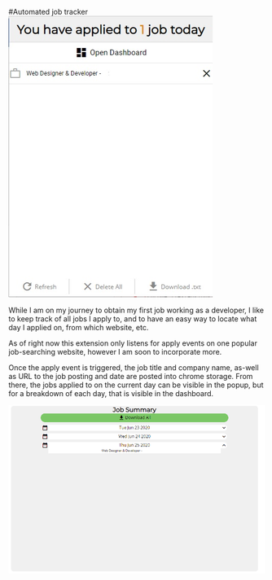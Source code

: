 
#Automated job tracker
![alt text](popup.jpg)

While I am on my journey to obtain my first job working as a developer, I like to keep track of all jobs I apply to, and to have an easy way to locate what day I applied on, from which website, etc.

As of right now this extension only listens for apply events on one popular job-searching website, however I am soon to incorporate more.

Once the apply event is triggered, the job title and company name, as-well as URL to the job posting and date are posted into chrome storage. From there, the jobs applied to on the current day can be visible in the popup, but for a breakdown of each day, that is visible in the dashboard.

![alt text](dashboard.png)